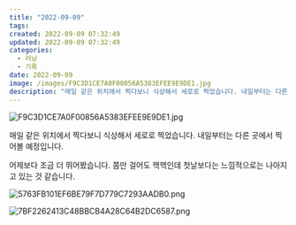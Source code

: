 ```yaml
---
title: "2022-09-09"
tags:
created: 2022-09-09 07:32:49
updated: 2022-09-09 07:32:49
categories:
  - 러닝
  - 기록
date: 2022-09-09
image: /images/F9C3D1CE7A0F00856A5383EFEE9E9DE1.jpg
description: "매일 같은 위치에서 찍다보니 식상해서 세로로 찍었습니다. 내일부터는 다른 곳에서 찍어볼 예정입니다. 어제보다 조금 더 뛰어봤습니다. 쫌만 걸어도 헥헥인데 첫날보다는 느낌적으로는 나아지고 있는 것 같습니다."
---
```


![F9C3D1CE7A0F00856A5383EFEE9E9DE1.jpg](/images/F9C3D1CE7A0F00856A5383EFEE9E9DE1.jpg)
 
 

매일 같은 위치에서 찍다보니 식상해서 세로로 찍었습니다. 내일부터는 다른 곳에서 찍어볼 예정입니다.

어제보다 조금 더 뛰어봤습니다. 쫌만 걸어도 헥헥인데 첫날보다는 느낌적으로는 나아지고 있는 것 같습니다.

 
 ![5763FB101EF6BE79F7D779C7293AADB0.png](/images/5763FB101EF6BE79F7D779C7293AADB0.png)
 
 

 
 ![7BF2262413C48BBCB4A28C64B2DC6587.png](/images/7BF2262413C48BBCB4A28C64B2DC6587.png)
